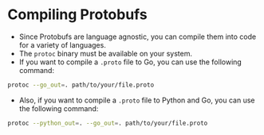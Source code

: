 # Compiling Protobufs
+ Since Protobufs are language agnostic, you can compile them into code for a variety of languages.
+ The `protoc` binary must be available on your system.
+ If you want to compile a `.proto` file to Go, you can use the following command:
```bash
protoc --go_out=. path/to/your/file.proto
```

+ Also, if you want to compile a `.proto` file to Python and Go, you can use the following command:
```bash
protoc --python_out=. --go_out=. path/to/your/file.proto
```
